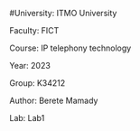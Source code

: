 #University: ITMO University

Faculty: FICT

Course: IP telephony technology

Year: 2023

Group: K34212

Author: Berete Mamady

Lab: Lab1
